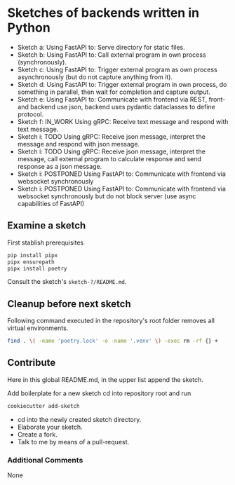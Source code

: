 # Sketches of backends written in Python

- Sketch a: Using FastAPI to: Serve directory for static files.
- Sketch b: Using FastAPI to: Call external program in own process (synchronously).
- Sketch c: Using FastAPI to: Trigger external program as own process asynchronously (but do not capture anything from it).
- Sketch d: Using FastAPI to: Trigger external program in own process, do something in parallel, then wait for completion and capture output.
- Sketch e: Using FastAPI to: Communicate with frontend via REST, front- and backend use json, backend uses pydantic dataclasses to define protocol.
- Sketch f: IN_WORK Using gRPC: Receive text message and respond with text message.
- Sketch i: TODO Using gRPC: Receive json message, interpret the message and respond with json message.
- Sketch i: TODO Using gRPC: Receive json message, interpret the message, call external program to calculate response and send response as a json message.
- Sketch i: POSTPONED Using FastAPI to: Communicate with frontend via websocket synchronously
- Sketch i: POSTPONED Using FastAPI to: Communicate with frontend via websocket synchronously but do not block server (use async capabilities of FastAPI)


## Examine a sketch

First stablish prerequisites

```bash
pip install pipx
pipx ensurepath
pipx install poetry
```

Consult the sketch's `sketch-?/README.md`.


## Cleanup before next sketch

Following command executed in the repository's root folder removes all virtual environments.

```bash
find . \( -name 'poetry.lock' -o -name '.venv' \) -exec rm -rf {} +
```


## Contribute

Here in this global README.md, in the upper list append the sketch.

Add boilerplate for a new sketch cd into repository root and run

```bash
cookiecutter add-sketch
```

- cd into the newly created sketch directory.
- Elaborate your sketch.
- Create a fork.
- Talk to me by means of a pull-request.


### Additional Comments

None
